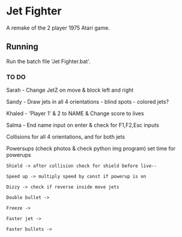 # Jet Fighter

A remake of the 2 player 1975 Atari game.

## Running

Run the batch file 'Jet Fighter.bat'.

### TO DO
Sarah	-	Change JetZ on move & block left and right

Sandy	-	Draw jets in all 4 orientations			-	blind spots		-	colored jets?

Khaled	-	'Player 1' & 2 to NAME & Change score to lives

Salma	-	End name input on enter & check for F1,F2,Esc inputs

Collisions for all 4 orientations, and for both jets

Powersups	(check photos & check python img program)		set time for powerups

	Shield -> after collision check for shield before live--

	Speed up -> multiply speed by const if powerup is on

	Dizzy -> check if reverse inside move jets

	Double bullet ->

	Freeze ->

	Faster jet ->
			
	Faster bullets ->